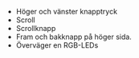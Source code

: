 

- Höger och vänster knapptryck
- Scroll
- Scrollknapp
- Fram och bakknapp på höger sida.
- Överväger en RGB-LEDs




